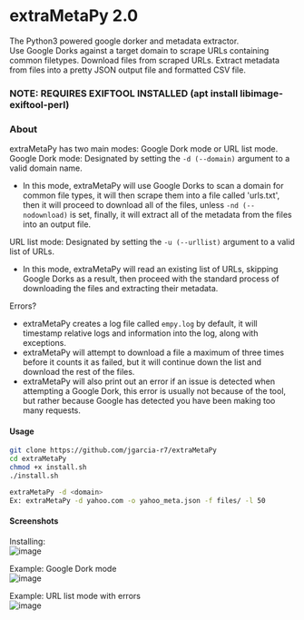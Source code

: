 # extraMetaPy 2.0
The Python3 powered google dorker and metadata extractor.  
Use Google Dorks against a target domain to scrape URLs containing common filetypes. Download files from scraped URLs. Extract metadata from files into a pretty JSON output file and formatted CSV file.  

### NOTE: REQUIRES EXIFTOOL INSTALLED (apt install libimage-exiftool-perl)  

### About
extraMetaPy has two main modes: Google Dork mode or URL list mode.  
Google Dork mode: Designated by setting the `-d (--domain)` argument to a valid domain name.
- In this mode, extraMetaPy will use Google Dorks to scan a domain for common file types, it will then scrape them into a file called 'urls.txt', then it will proceed to download all of the files, unless `-nd (--nodownload)` is set, finally, it will extract all of the metadata from the files into an output file.  

URL list mode: Designated by setting the `-u (--urllist)` argument to a valid list of URLs.  
- In this mode, extraMetaPy will read an existing list of URLs, skipping Google Dorks as a result, then proceed with the standard process of downloading the files and extracting their metadata.  

Errors?  
- extraMetaPy creates a log file called `empy.log` by default, it will timestamp relative logs and information into the log, along with exceptions.  
- extraMetaPy will attempt to download a file a maximum of three times before it counts it as failed, but it will continue down the list and download the rest of the files.  
- extraMetaPy will also print out an error if an issue is detected when attempting a Google Dork, this error is usually not because of the tool, but rather because Google has detected you have been making too many requests.  

#### Usage
```bash
git clone https://github.com/jgarcia-r7/extraMetaPy
cd extraMetaPy
chmod +x install.sh
./install.sh

extraMetaPy -d <domain>
Ex: extraMetaPy -d yahoo.com -o yahoo_meta.json -f files/ -l 50
```


#### Screenshots  
Installing:  
![image](https://user-images.githubusercontent.com/28818635/142551732-86bb11f8-03e1-4f7e-b169-c0b554da2fe4.png)
 
 Example: Google Dork mode  
![image](https://user-images.githubusercontent.com/28818635/142552157-7982b81f-af5f-40af-9738-ba59c9832f80.png)

Example: URL list mode with errors  
![image](https://user-images.githubusercontent.com/28818635/142552265-4f406018-5417-4ecb-b63e-9870d34b270e.png)
